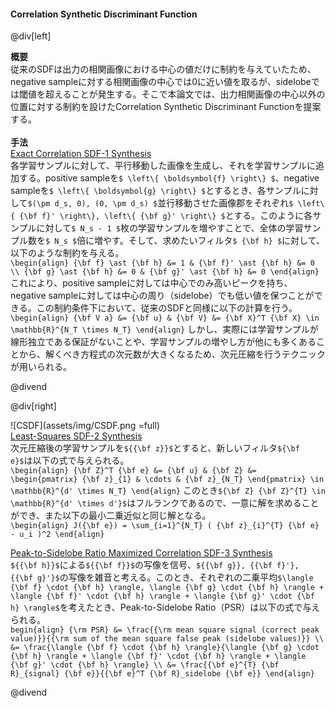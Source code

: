 #### Correlation Synthetic Discriminant Function

@div[left]

__概要__<br>
従来のSDFは出力の相関画像における中心の値だけに制約を与えていたため、negative sampleに対する相関画像の中心では0に近い値を取るが、sidelobeでは閾値を超えることが発生する。そこで本論文では、出力相関画像の中心以外の位置に対する制約を設けたCorrelation Synthetic Discriminant Functionを提案する。<br>
<br>
__手法__<br>
<u>Exact Correlation SDF-1 Synthesis</u><br>
各学習サンプルに対して、平行移動した画像を生成し、それを学習サンプルに追加する。positive sampleを`$ \left\{ \boldsymbol{f} \right\} $`、negative sampleを`$ \left\{ \boldsymbol{g} \right\} $`とするとき、各サンプルに対して`$(\pm d_s, 0), (0, \pm d_s) $`並行移動させた画像郡をそれぞれ`$ \left\{ {\bf f}' \right\}, \left\{ {\bf g}' \right\} $`とする。このように各サンプルに対して`$ N_s - 1 $`枚の学習サンプルを増やすことで、全体の学習サンプル数を`$ N_s $`倍に増やす。そして、求めたいフィルタ`$ {\bf h} $`に対して、以下のような制約を与える。<br>
`\begin{align} {\bf f} \ast {\bf h} &= 1 & {\bf f}' \ast {\bf h} &= 0 \\ {\bf g} \ast {\bf h} &= 0 & {\bf g}' \ast {\bf h} &= 0 \end{align}`
これにより、positive sampleに対しては中心でのみ高いピークを持ち、negative sampleに対しては中心の周り（sidelobe）でも低い値を保つことができる。この制約条件下において、従来のSDFと同様に以下の計算を行う。<br>
`\begin{align} {\bf V a} &= {\bf u} & {\bf V} &= {\bf X}^T {\bf X} \in \mathbb{R}^{N_T \times N_T} \end{align}`
しかし、実際には学習サンプルが線形独立である保証がないことや、学習サンプルの増やし方が他にも多くあることから、解くべき方程式の次元数が大きくなるため、次元圧縮を行うテクニックが用いられる。<br>

@divend

@div[right]

![CSDF](assets/img/CSDF.png =full)<br>
<u>Least-Squares SDF-2 Synthesis</u><br>
次元圧縮後の学習サンプルを`${{\bf z}}$`とすると、新しいフィルタ`${\bf e}$`は以下の式で与えられる。<br>
`\begin{align} {\bf Z}^T {\bf e} &= {\bf u} & {\bf Z} &= \begin{pmatrix} {\bf z}_{1} & \cdots & {\bf z}_{N_T} \end{pmatrix} \in \mathbb{R}^{d' \times N_T} \end{align}`
このとき`${\bf Z} {\bf Z}^{T} \in \mathbb{R}^{d' \times d'}$`はフルランクであるので、一意に解を求めることができ、また以下の最小二乗近似と同じ解となる。<br>
`\begin{align} J({\bf e}) = \sum_{i=1}^{N_T} ( {\bf z}_{i}^{T} {\bf e} - u_i )^2 \end{align}`

<u>Peak-to-Sidelobe Ratio Maximized Correlation SDF-3 Synthesis</u><br>
`${{\bf h}}$`による`${{\bf f}}$`の写像を信号、`${{\bf g}}, {{\bf f}'}, {{\bf g}'}$`の写像を雑音と考える。このとき、それぞれの二乗平均`$\langle {\bf f} \cdot {\bf h} \rangle, \langle {\bf g} \cdot {\bf h} \rangle + \langle {\bf f}' \cdot {\bf h} \rangle + \langle {\bf g}' \cdot {\bf h} \rangle$`を考えたとき、Peak-to-Sidelobe Ratio（PSR）は以下の式で与えられる。<br>
`begin{align} {\rm PSR} &= \frac{{\rm mean square signal (correct peak value)}}{{\rm sum of the mean square false peak (sidelobe values)}} \\ &= \frac{\langle {\bf f} \cdot {\bf h} \rangle}{\langle {\bf g} \cdot {\bf h} \rangle + \langle {\bf f}' \cdot {\bf h} \rangle + \langle {\bf g}' \cdot {\bf h} \rangle} \\ &= \frac{{\bf e}^{T} {\bf R}_{signal} {\bf e}}{{\bf e}^T {\bf R}_sidelobe {\bf e}} \end{align}`

@divend
